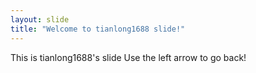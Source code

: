 ```yaml
---
layout: slide
title: "Welcome to tianlong1688 slide!"
---
```

This is tianlong1688's slide
Use the left arrow to go back!